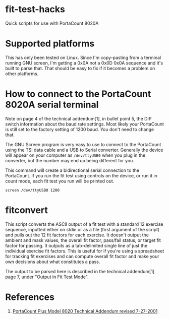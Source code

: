 # fit-test-hacks
Quick scripts for use with PortaCount 8020A

# Supported platforms

This has only been tested on Linux. Since I'm copy-pasting from a terminal running GNU screen, I'm getting a 0x0A not a 0x0D 0x0A sequence and it's built to parse that. That should be easy to fix if it becomes a problem on other platforms.

# How to connect to the PortaCount 8020A serial terminal

Note on page 4 of the technical addendum[1], in bullet point 5, the DIP switch information about the baud rate settings. Most likely your PortaCount is still set to the factory setting of 1200 baud. You don't need to change that.

The GNU Screen program is very easy to use to connect to the PortaCount using the TSI data cable and a USB to Serial converter. Generally the device will appear on your computer as `/dev/ttyUSB0` when you plug in the converter, but the number may end up being different for you.

This command will create a bidirectional serial connection to the PortaCount. If you run the fit test using controls on the device, or run it in count mode, each fit test you run will be printed out. 

    screen /dev/ttyUSB0 1200

# fitconvert

This script converts the ASCII output of a fit test with a standard 12 exercise sequence, inputted either on stdin or as a file (first argument of the script) and pulls out the 12 fit factors for each exercise. It doesn't output the ambient and mask values, the overall fit factor, pass/fail status, or target fit factor for passing. It outputs as a tab-delimited single line of just the individual exercise fit factors. This is useful for if you're using a spreadsheet for tracking fit exercises and can compute overall fit factor and make your own decisions about what constitutes a pass. 

The output to be parsed here is described in the technical addendum[1] page 7, under "Output in Fit Test Mode".

# References

1. [PortaCount Plus Model 8020 Technical Addendum revised 7-27-2001](https://tsi.com/getmedia/0d5db6cd-c54d-4644-8c31-40cc8c9d8a9f/PortaCount_Model_8020_Technical_Addendum_US?ext=.pdf)
